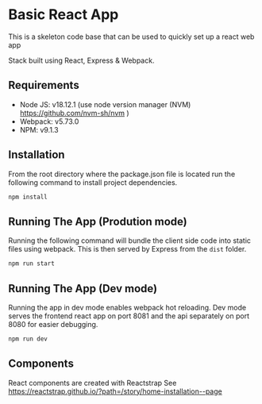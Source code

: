 # Basic React App

This is a skeleton code base that can be used to quickly set up a react web app

Stack built using React, Express & Webpack. 

## Requirements
 - Node JS: v18.12.1 (use node version manager (NVM) https://github.com/nvm-sh/nvm )
 - Webpack: v5.73.0
 - NPM: v9.1.3 


## Installation
From the root directory where the package.json file is located run the following command to install project dependencies. 

```bash
npm install
```

## Running The App (Prodution mode)
Running the following command will bundle the client side code into static files using webpack. This is then served by Express from the ```dist``` folder.

```bash
npm run start
```

## Running The App (Dev mode)
Running the app in dev mode enables webpack hot reloading. Dev mode serves the frontend react app on port 8081 and the api separately on port 8080 for easier debugging.

```bash
npm run dev
```

## Components
React components are created with Reactstrap
See https://reactstrap.github.io/?path=/story/home-installation--page 
